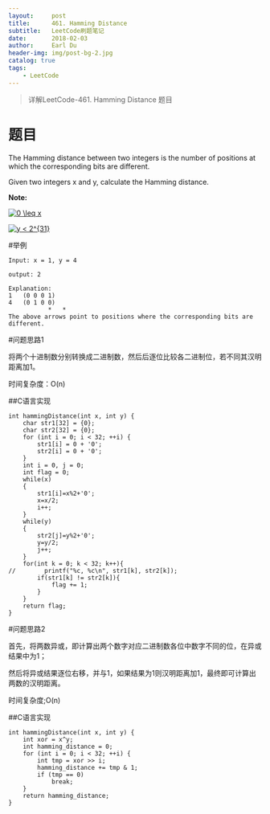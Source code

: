 ```yaml
---
layout:     post
title:      461. Hamming Distance
subtitle:   LeetCode刷题笔记
date:       2018-02-03
author:     Earl Du
header-img: img/post-bg-2.jpg
catalog: true
tags:
    - LeetCode
---
```


>详解LeetCode-461. Hamming Distance 题目

# 题目

The Hamming distance between two integers is the number of positions at which the corresponding bits are different.

Given two integers x and y, calculate the Hamming distance.

**Note:**

<a href="http://www.codecogs.com/eqnedit.php?latex=0&space;\leq&space;x" target="_blank"><img src="http://latex.codecogs.com/gif.latex?0&space;\leq&space;x" title="0 \leq x" /></a>

<a href="http://www.codecogs.com/eqnedit.php?latex=y&space;<&space;2^{31}" target="_blank"><img src="http://latex.codecogs.com/gif.latex?y&space;<&space;2^{31}" title="y < 2^{31}" /></a>

#举例

	Input: x = 1, y = 4

	output: 2

	Explanation:
	1	(0 0 0 1)
	4	(0 1 0 0)
	           *   *
	The above arrows point to positions where the corresponding bits are different.

#问题思路1

将两个十进制数分别转换成二进制数，然后后逐位比较各二进制位，若不同其汉明距离加1。

时间复杂度：O(n)

##C语言实现

	int hammingDistance(int x, int y) {
	    char str1[32] = {0};
	    char str2[32] = {0};
	    for (int i = 0; i < 32; ++i) {
	        str1[i] = 0 + '0';
	        str2[i] = 0 + '0';
	    }
	    int i = 0, j = 0;
	    int flag = 0;
	    while(x)
	    {
	        str1[i]=x%2+'0';
	        x=x/2;
	        i++;
	    }
	    while(y)
	    {
	        str2[j]=y%2+'0';
	        y=y/2;
	        j++;
	    }
	    for(int k = 0; k < 32; k++){
	//        printf("%c, %c\n", str1[k], str2[k]);
	        if(str1[k] != str2[k]){
	            flag += 1;
	        }
	    }
	    return flag;
	}

#问题思路2

首先，将两数异或，即计算出两个数字对应二进制数各位中数字不同的位，在异或结果中为1；

然后将异或结果逐位右移，并与1，如果结果为1则汉明距离加1，最终即可计算出两数的汉明距离。

时间复杂度;O(n)

##C语言实现

	int hammingDistance(int x, int y) {
	    int xor = x^y;
	    int hamming_distance = 0;
	    for (int i = 0; i < 32; ++i) {
	        int tmp = xor >> i;
	        hamming_distance += tmp & 1;
	        if (tmp == 0)
	            break;
	    }
	    return hamming_distance;
	}